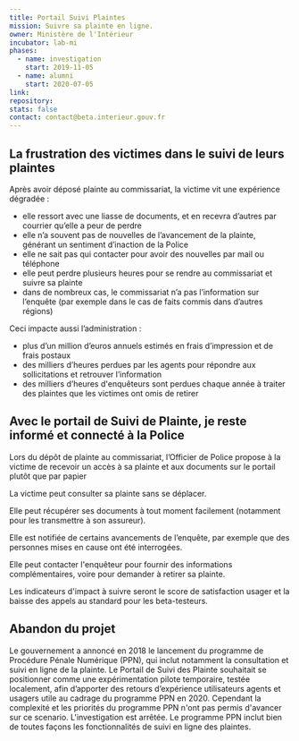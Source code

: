 ```yaml
---
title: Portail Suivi Plaintes
mission: Suivre sa plainte en ligne.
owner: Ministère de l'Intérieur
incubator: lab-mi
phases:
  - name: investigation
    start: 2019-11-05
  - name: alumni
    start: 2020-07-05
link:
repository:
stats: false
contact: contact@beta.interieur.gouv.fr
---
```


## La frustration des victimes dans le suivi de leurs plaintes
Après avoir déposé plainte au commissariat, la victime vit une expérience dégradée :
- elle ressort avec une liasse de documents, et en recevra d’autres par courrier qu’elle a peur de perdre
- elle n’a souvent pas de nouvelles de l’avancement de la plainte, générant un sentiment d’inaction de la Police
- elle ne sait pas qui contacter pour avoir des nouvelles par mail ou téléphone
- elle peut perdre plusieurs heures pour se rendre au commissariat et suivre sa plainte
- dans de nombreux cas, le commissariat n’a pas l’information sur l’enquête (par exemple dans le cas de faits commis dans d’autres régions)

Ceci impacte aussi l’administration :
- plus d’un million d’euros annuels estimés en frais d’impression et de frais postaux
- des milliers d’heures perdues par les agents pour répondre aux sollicitations et retrouver l’information
- des milliers d’heures d'enquêteurs sont perdues chaque année à traiter des plaintes que les victimes ont omis de retirer

## Avec le portail de Suivi de Plainte, je reste informé et connecté à la Police

Lors du dépôt de plainte au commissariat, l’Officier de Police propose à la victime de recevoir un accès à sa plainte et aux documents sur le portail plutôt que par papier

La victime peut consulter sa plainte sans se déplacer.

Elle peut récupérer ses documents à tout moment facilement  (notamment pour les transmettre à son assureur).

Elle est notifiée de certains avancements de l’enquête, par exemple que des personnes mises en cause ont été interrogées.

Elle peut contacter l'enquêteur pour fournir des informations complémentaires, voire pour demander à retirer sa plainte.

Les indicateurs d'impact à suivre seront le score de satisfaction usager et la baisse des appels au standard pour les beta-testeurs.

## Abandon du projet
Le gouvernement a annoncé en 2018 le lancement du programme de Procédure Pénale Numérique (PPN), qui inclut notamment la consultation et suivi en ligne de la plainte. 
Le Portail de Suivi des Plainte souhaitait se positionner comme une expérimentation pilote temporaire, testée localement, afin d’apporter des retours d’expérience utilisateurs agents et usagers utile au cadrage du programme PPN en 2020.
Cependant la complexité et les priorités du programme PPN n'ont pas permis d'avancer sur ce scenario. L'investigation est arrêtée. Le programme PPN inclut bien de toutes façons les fonctionnalités de suivi en ligne des plaintes.



